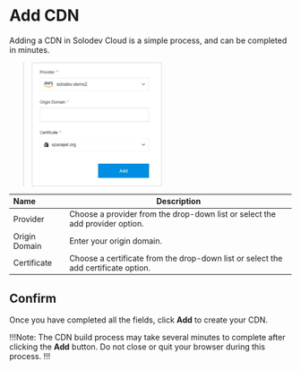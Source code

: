 # Add CDN

Adding a CDN in Solodev Cloud is a simple process, and can be completed in minutes.

><img src="../../../images/addcdn.jpg" alt="addcdn" style="width: 50%; display: block"></a>

**Name** | **Description** 
:--- | ---
Provider | Choose a provider from the drop-down list or select the add provider option.
Origin Domain | Enter your origin domain.
Certificate | Choose a certificate from the drop-down list or select the add certificate option.

## Confirm

Once you have completed all the fields, click **Add** to create your CDN.

!!!Note:
The CDN build process may take several minutes to complete after clicking the **Add** button. Do not close or quit your browser during this process.
!!!









